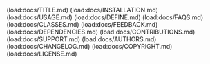 (load:docs/TITLE.md)
(load:docs/INSTALLATION.md)
(load:docs/USAGE.md)
(load:docs/DEFINE.md)
(load:docs/FAQS.md)
(load:docs/CLASSES.md)
(load:docs/FEEDBACK.md)
(load:docs/DEPENDENCIES.md)
(load:docs/CONTRIBUTIONS.md)
(load:docs/SUPPORT.md)
(load:docs/AUTHORS.md)
(load:docs/CHANGELOG.md)
(load:docs/COPYRIGHT.md)
(load:docs/LICENSE.md)
